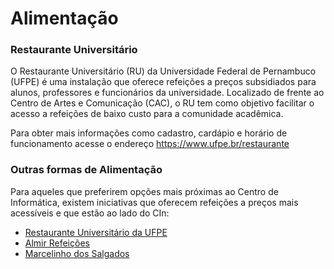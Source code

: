 # Alimentação

### Restaurante Universitário

O Restaurante Universitário (RU) da Universidade Federal de Pernambuco (UFPE) é uma instalação que oferece refeições a preços subsidiados para alunos, professores e funcionários da universidade. Localizado de frente ao Centro de Artes e Comunicação (CAC), o RU tem como objetivo facilitar o acesso a refeições de baixo custo para a comunidade acadêmica.

Para obter mais informações como cadastro, cardápio e horário de funcionamento acesse o endereço https://www.ufpe.br/restaurante

### Outras formas de Alimentação

Para aqueles que preferirem opções mais próximas ao Centro de Informática, existem iniciativas que oferecem refeições a preços mais acessíveis e que estão ao lado do CIn:

<ul> 
    <li><a href="https://www.ufpe.br/restaurante" target="_blank">Restaurante Universitário da UFPE</a></li>
    <li><a href="https://wa.me/5581995686578" target="_blank">Almir Refeições</a></li>
    <li><a href="https://www.salgadoscin.com.br/" target="_blank">Marcelinho dos Salgados</a></li>
</ul>
